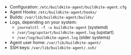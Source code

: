 -   Configuration: `/etc/buildkite-agent/buildkite-agent.cfg`
-   Agent Hooks: `/etc/buildkite-agent/hooks/`
-   Builds: `/var/lib/buildkite-agent/builds/`
-   Logs, depending on your system:
    -   `journalctl -f -u buildkite-agent` (systemd)
    -   `/var/log/upstart/buildkite-agent.log` (upstart)
    -   `/var/log/buildkite-agent.log` (older systems)
-   Agent user home: `/var/lib/buildkite-agent/`
-   SSH keys: `/var/lib/buildkite-agent/.ssh/`
